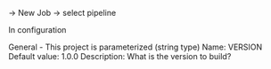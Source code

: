 -> New Job -> select pipeline

In configuration

General - This project is parameterized (string type)
  Name: VERSION
  Default value: 1.0.0
  Description: What is the version to build?
  
  